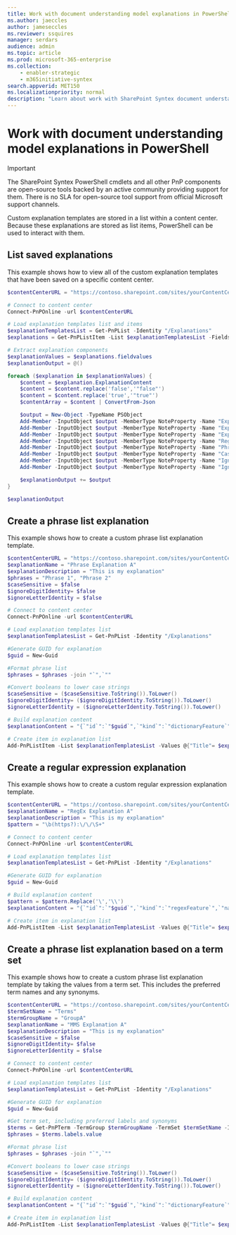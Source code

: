 ```yaml
---
title: Work with document understanding model explanations in PowerShell
ms.author: jaeccles
author: jameseccles
ms.reviewer: ssquires
manager: serdars
audience: admin
ms.topic: article
ms.prod: microsoft-365-enterprise
ms.collection: 
    - enabler-strategic
    - m365initiative-syntex
search.appverid: MET150
ms.localizationpriority: normal
description: "Learn about work with SharePoint Syntex document understanding model explanations in PowerShell."
---
```


# Work with document understanding model explanations in PowerShell

> [!IMPORTANT]
> The SharePoint Syntex PowerShell cmdlets and all other PnP components are open-source tools backed by an active community providing support for them. There is no SLA for open-source tool support from official Microsoft support channels.

Custom explanation templates are stored in a list within a content center. Because these explanations are stored as list items, PowerShell can be used to interact with them.

## List saved explanations

This example shows how to view all of the custom explanation templates that have been saved on a specific content center.

```PowerShell
$contentCenterURL = "https://contoso.sharepoint.com/sites/yourContentCenter"

# Connect to content center
Connect-PnPOnline -url $contentCenterURL

# Load explanation templates list and items
$explanationTemplatesList = Get-PnPList -Identity "/Explanations"
$explanations = Get-PnPListItem -List $explanationTemplatesList -Fields "Id", "Title", "ExplanationName", "ExplanationType", "ExplanationDescription","ExplanationContent"

# Extract explanation components
$explanationValues = $explanations.fieldvalues 
$explanationOutput = @()

foreach ($explanation in $explanationValues) {
    $content = $explanation.ExplanationContent
    $content = $content.replace('false','"false"')
    $content = $content.replace('true','"true"')
    $contentArray = $content | ConvertFrom-Json

    $output = New-Object -TypeName PSObject
    Add-Member -InputObject $output -MemberType NoteProperty -Name "Explanation Name" -Value $explanation.ExplanationName
    Add-Member -InputObject $output -MemberType NoteProperty -Name "Explanation Description" -Value $explanation.ExplanationDescription
    Add-Member -InputObject $output -MemberType NoteProperty -Name "Explanation Type" -Value $contentArray.kind
    Add-Member -InputObject $output -MemberType NoteProperty -Name "RegEx Pattern" -Value $contentArray.pattern
    Add-Member -InputObject $output -MemberType NoteProperty -Name "Phrase List" -Value $contentArray.ngrams
    Add-Member -InputObject $output -MemberType NoteProperty -Name "Case Sensitive" -Value $contentArray.caseSensitive
    Add-Member -InputObject $output -MemberType NoteProperty -Name "Ignore Digit Identity" -Value $contentArray.ignoreDigitIdentity
    Add-Member -InputObject $output -MemberType NoteProperty -Name "Ignore Letter Identity" -Value $contentArray.ignoreLetterIdentity

    $explanationOutput += $output
}

$explanationOutput
```

## Create a phrase list explanation

This example shows how to create a custom phrase list explanation template.

```PowerShell
$contentCenterURL = "https://contoso.sharepoint.com/sites/yourContentCenter"
$explanationName = "Phrase Explanation A"
$explanationDescription = "This is my explanation"
$phrases = "Phrase 1", "Phrase 2"
$caseSensitive = $false
$ignoreDigitIdentity= $false
$ignoreLetterIdentity = $false

# Connect to content center
Connect-PnPOnline -url $contentCenterURL

# Load explanation templates list
$explanationTemplatesList = Get-PnPList -Identity "/Explanations"

#Generate GUID for explanation
$guid = New-Guid

#Format phrase list
$phrases = $phrases -join "`",`""

#Convert booleans to lower case strings
$caseSensitive = ($caseSensitive.ToString()).ToLower()
$ignoreDigitIdentity= ($ignoreDigitIdentity.ToString()).ToLower()
$ignoreLetterIdentity = ($ignoreLetterIdentity.ToString()).ToLower()

# Build explanation content
$explanationContent = "{`"id`":`"$guid`",`"kind`":`"dictionaryFeature`",`"name`":`"$explanationName`",`"active`":true,`"nGrams`":[`"$phrases`"],`"caseSensitive`":$caseSensitive,`"ignoreDigitIdentity`":$ignoreDigitIdentity,`"ignoreLetterIdentity`":$ignoreLetterIdentity}"

# Create item in explanation list
Add-PnPListItem -List $explanationTemplatesList -Values @{"Title"= $explanationName; "ExplanationName" = $explanationName; "ExplanationDescription" = $explanationDescription; "ExplanationContent" = $explanationContent}
```

## Create a regular expression explanation

This example shows how to create a custom regular expression explanation template.

```PowerShell
$contentCenterURL = "https://contoso.sharepoint.com/sites/yourContentCenter"
$explanationName = "RegEx Explanation A"
$explanationDescription = "This is my explanation"
$pattern = "\b(https?):\/\/\S+"

# Connect to content center
Connect-PnPOnline -url $contentCenterURL

# Load explanation templates list
$explanationTemplatesList = Get-PnPList -Identity "/Explanations"

#Generate GUID for explanation
$guid = New-Guid

# Build explanation content
$pattern = $pattern.Replace('\','\\')
$explanationContent = "{`"id`":`"$guid`",`"kind`":`"regexFeature`",`"name`":`"$explanationName`",`"active`":true,`"pattern`":`"$pattern`"}"

# Create item in explanation list
Add-PnPListItem -List $explanationTemplatesList -Values @{"Title"= $explanationName; "ExplanationName" = $explanationName; "ExplanationDescription" = $explanationDescription; "ExplanationContent" = $explanationContent}
```

## Create a phrase list explanation based on a term set

This example shows how to create a custom phrase list explanation template by taking the values from a term set. This includes the preferred term names and any synonyms.

```PowerShell
$contentCenterURL = "https://contoso.sharepoint.com/sites/yourContentCenter"
$termSetName = "Terms"
$termGroupName = "GroupA"
$explanationName = "MMS Explanation A"
$explanationDescription = "This is my explanation"
$caseSensitive = $false
$ignoreDigitIdentity= $false
$ignoreLetterIdentity = $false

# Connect to content center
Connect-PnPOnline -url $contentCenterURL

# Load explanation templates list
$explanationTemplatesList = Get-PnPList -Identity "/Explanations"

#Generate GUID for explanation
$guid = New-Guid

#Get term set, including preferred labels and synonyms
$terms = Get-PnPTerm -TermGroup $termGroupName -TermSet $termSetName -Includes Labels
$phrases = $terms.labels.value

#Format phrase list
$phrases = $phrases -join "`",`""

#Convert booleans to lower case strings
$caseSensitive = ($caseSensitive.ToString()).ToLower()
$ignoreDigitIdentity= ($ignoreDigitIdentity.ToString()).ToLower()
$ignoreLetterIdentity = ($ignoreLetterIdentity.ToString()).ToLower()

# Build explanation content
$explanationContent = "{`"id`":`"$guid`",`"kind`":`"dictionaryFeature`",`"name`":`"$explanationName`",`"active`":true,`"nGrams`":[`"$phrases`"],`"caseSensitive`":$caseSensitive,`"ignoreDigitIdentity`":$ignoreDigitIdentity,`"ignoreLetterIdentity`":$ignoreLetterIdentity}"

# Create item in explanation list
Add-PnPListItem -List $explanationTemplatesList -Values @{"Title"= $explanationName; "ExplanationName" = $explanationName; "ExplanationDescription" = $explanationDescription; "ExplanationContent" = $explanationContent}
```
